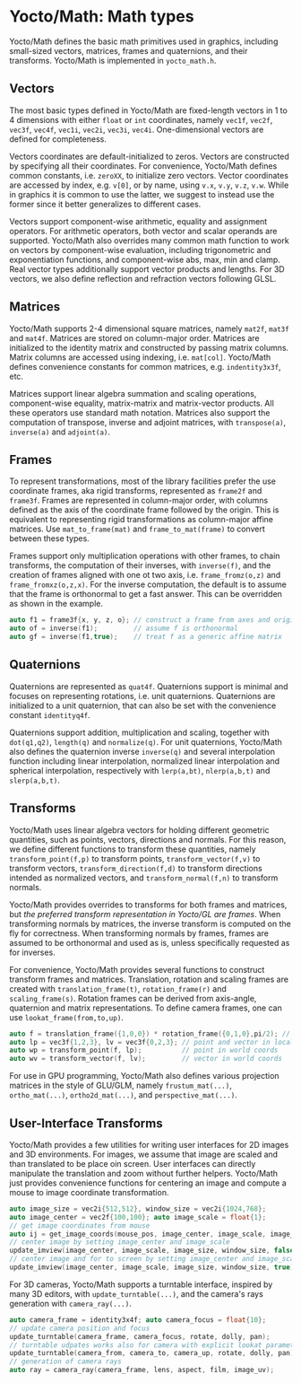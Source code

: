 # Yocto/Math: Math types

Yocto/Math defines the basic math primitives used in graphics, including
small-sized vectors, matrices, frames and quaternions, and their transforms.
Yocto/Math is implemented in `yocto_math.h`.

## Vectors

The most basic types defined in Yocto/Math are fixed-length vectors in
1 to 4 dimensions with either `float` or `int` coordinates, namely `vec1f`,
`vec2f`, `vec3f`, `vec4f`, `vec1i`, `vec2i`, `vec3i`, `vec4i`.
One-dimensional vectors are defined for completeness.

Vectors coordinates are default-initialized to zeros. Vectors are constructed
by specifying all their coordinates. For convenience, Yocto/Math defines
common constants, i.e. `zeroXX`, to initialize zero vectors.
Vector coordinates are accessed by index, e.g. `v[0]`, or by name, using
`v.x`, `v.y`, `v.z`, `v.w`. While in graphics it is common to use the latter,
we suggest to instead use the former since it better generalizes to
different cases.

Vectors support component-wise arithmetic, equality and assignment operators.
For arithmetic operators, both vector and scalar operands are supported.
Yocto/Math also overrides many common math function to work on vectors
by component-wise evaluation, including trigonometric and exponentiation
functions, and component-wise abs, max, min and clamp. Real vector types
additionally support vector products and lengths. For 3D vectors, we also
define reflection and refraction vectors following GLSL.

## Matrices

Yocto/Math supports 2-4 dimensional square matrices, namely `mat2f`, `mat3f`
and `mat4f`. Matrices are stored on column-major order. Matrices are
initialized to the identity matrix and constructed by passing matrix columns.
Matrix columns are accessed using indexing, i.e. `mat[col]`.
Yocto/Math defines convenience constants for common matrices, e.g.
`indentity3x3f`, etc.

Matrices support linear algebra summation and scaling operations,
component-wise equality, matrix-matrix and matrix-vector products.
All these operators use standard math notation.
Matrices also support the computation of transpose, inverse and adjoint
matrices, with `transpose(a)`, `inverse(a)` and `adjoint(a)`.

## Frames

To represent transformations, most of the library facilities prefer the use
coordinate frames, aka rigid transforms, represented as `frame2f` and
`frame3f`. Frames are represented in column-major order, with columns
defined as the axis of the coordinate frame followed by the origin.
This is equivalent to representing rigid transformations as column-major
affine matrices. Use `mat_to_frame(mat)` and `frame_to_mat(frame)` to convert
between these types.

Frames support only multiplication operations with other frames, to chain
transforms, the computation of their inverses, with `inverse(f)`, and the
creation of frames aligned with one ot two axis, i.e. `frame_fromz(o,z)`
and `frame_fromxz(o,z,x)`. For the inverse computation, the default is to
assume that the frame is orthonormal to get a fast answer. This can be
overridden as shown in the example.

```cpp
auto f1 = frame3f{x, y, z, o}; // construct a frame from axes and origin
auto of = inverse(f1);         // assume f is orthonormal
auto gf = inverse(f1,true);    // treat f as a generic affine matrix
```

## Quaternions

Quaternions are represented as `quat4f`. Quaternions support is minimal and
focuses on representing rotations, i.e. unit quaternions. Quaternions are
initialized to a unit quaternion, that can also be set with the convenience
constant `identityq4f`.

Quaternions support addition, multiplication and scaling, together with
`dot(q1,q2)`, `length(q)` and `normalize(q)`. For unit quaternions,
Yocto/Math also defines the quaternion inverse `inverse(q)` and several
interpolation function including linear interpolation, normalized linear
interpolation and spherical interpolation, respectively with `lerp(a,bt)`,
`nlerp(a,b,t)` and `slerp(a,b,t)`.

## Transforms

Yocto/Math uses linear algebra vectors for holding different geometric
quantities, such as points, vectors, directions and normals. For this reason,
we define different functions to transform these quantities, namely
`transform_point(f,p)` to transform points, `transform_vector(f,v)` to
transform vectors, `transform_direction(f,d)` to transform directions
intended as normalized vectors, and `transform_normal(f,n)` to transform
normals.

Yocto/Math provides overrides to transforms for both frames and matrices,
but _the preferred transform representation in Yocto/GL are frames_.
When transforming normals by matrices, the inverse transform is computed on
the fly for correctness. When transforming normals by frames, frames are
assumed to be orthonormal and used as is, unless specifically requested as
for inverses.

For convenience, Yocto/Math provides several functions to construct transform
frames and matrices. Translation, rotation and scaling frames are created with
`translation_frame(t)`, `rotation_frame(r)` and `scaling_frame(s)`. Rotation
frames can be derived from axis-angle, quaternion and matrix representations.
To define camera frames, one can use `lookat_frame(from,to,up)`.

```cpp
auto f = translation_frame({1,0,0}) * rotation_frame({0,1,0},pi/2); // transform
auto lp = vec3f{1,2,3}, lv = vec3f{0,2,3}; // point and vector in local coords
auto wp = transform_point(f, lp);          // point in world coords
auto wv = transform_vector(f, lv);         // vector in world coords
```

For use in GPU programming, Yocto/Math also defines various projection
matrices in the style of GLU/GLM, namely `frustum_mat(...)`,
`ortho_mat(...)`, `ortho2d_mat(...)`, and `perspective_mat(...)`.

## User-Interface Transforms

Yocto/Math provides a few utilities for writing user interfaces for 2D images
and 3D environments. For images, we assume that image are scaled and than
translated to be place oin screen. User interfaces can directly manipulate
the translation and zoom without further helpers. Yocto/Math just provides
convenience functions for centering an image and compute a mouse to image
coordinate transformation.

```cpp
auto image_size = vec2i{512,512}, window_size = vec2i{1024,768};
auto image_center = vec2f{100,100}; auto image_scale = float{1};
// get image coordinates from mouse
auto ij = get_image_coords(mouse_pos, image_center, image_scale, image_size);
// center image by setting image_center and image_scale
update_imview(image_center, image_scale, image_size, window_size, false);
// center image and for to screen by setting image_center and image_scale
update_imview(image_center, image_scale, image_size, window_size, true);
```

For 3D cameras, Yocto/Math supports a turntable interface, inspired by many 3D
editors, with `update_turntable(...)`, and the camera's rays generation with
`camera_ray(...)`.

```cpp
auto camera_frame = identity3x4f; auto camera_focus = float{10};
// update camera position and focus
update_turntable(camera_frame, camera_focus, rotate, dolly, pan);
// turntable udpates works also for camera with explicit lookat parametrizations
update_turntable(camera_from, camera_to, camera_up, rotate, dolly, pan);
// generation of camera rays
auto ray = camera_ray(camera_frame, lens, aspect, film, image_uv);
```

